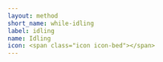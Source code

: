 ```yaml
---
layout: method
short_name: while-idling
label: idling
name: Idling
icon: <span class="icon icon-bed"></span>
---
```

